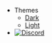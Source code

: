 - Themes
  - <a href="#" data-link-title="Dark">Dark</a>
  - <a href="#" data-link-title="Light">Light</a>
- [![Discord](../../../docs/assets/img/discord.png)](https://discord.gg/C29hYvh)